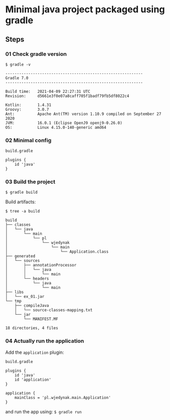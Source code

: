 # Minimal java project packaged using gradle

## Steps

### 01 Check gradle version

```
$ gradle -v

------------------------------------------------------------
Gradle 7.0
------------------------------------------------------------

Build time:   2021-04-09 22:27:31 UTC
Revision:     d5661e3f0e07a8caff705f1badf79fb5df8022c4

Kotlin:       1.4.31
Groovy:       3.0.7
Ant:          Apache Ant(TM) version 1.10.9 compiled on September 27 2020
JVM:          16.0.1 (Eclipse OpenJ9 openj9-0.26.0)
OS:           Linux 4.15.0-140-generic amd64
```

### 02 Minimal config

`build.gradle`

```
plugins {
    id 'java'
}
```

### 03 Build the project

`$ gradle build`

Build artifacts:

```
$ tree -a build

build
├── classes
│   └── java
│       └── main
│           └── pl
│               └── wjedynak
│                   └── main
│                       └── Application.class
├── generated
│   └── sources
│       ├── annotationProcessor
│       │   └── java
│       │       └── main
│       └── headers
│           └── java
│               └── main
├── libs
│   └── ex_01.jar
└── tmp
    ├── compileJava
    │   └── source-classes-mapping.txt
    └── jar
        └── MANIFEST.MF

18 directories, 4 files
```

### 04 Actually run the application

Add the `application` plugin:

`build.gradle`

```
plugins {
    id 'java'
    id 'application'
}

application {
    mainClass = 'pl.wjedynak.main.Application'
}
```

and run the app using: `$ gradle run`
